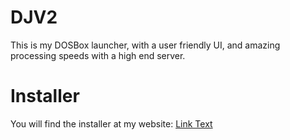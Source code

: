 # DJV2
This is my DOSBox launcher, with a user friendly UI, and amazing processing speeds with a high end server.
# Installer
You will find the installer at my website: [Link Text](https://dx1-ctrl.github.io)
